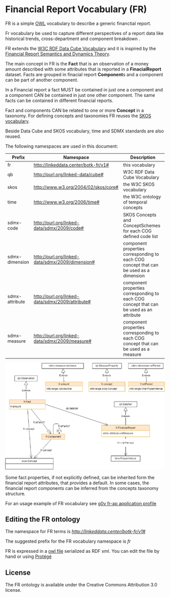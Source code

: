 Financial Report Vocabulary (FR)
=================================

FR is a simple [OWL](https://www.w3.org/TR/owl2-primer/) vocabulary to describe a generic financtial report.

Fr vocabulary be used to capture different perspectives of a report data like historical trends, cross-department and component breakdown . 

FR extends the [W3C RDF Data Cube Vocabulary](https://www.w3.org/TR/vocab-data-cube) and it is inspired by the [Financial Report Semantics and Dynamics Theory](doc/Theory-2017-06-26.pdf). 

The main concept in FR is the **Fact** that is an observation of a money amount described with some attributes that is reported in a **FinacialReport** dataset. Facts  are grouped in finacial report **Component**s  and a component can be part of another component. 

In a Financial report a fact MUST be contained in just one a component and a component CAN be contained in just one other component. The same facts can be contained in different financial reports.

Fact and components CAN be  related to one or more **Concept** in a taxonomy. For defining concepts and  taxonomies FR reuses the [SKOS vocabulary](https://www.w3.org/TR/skos-primer). 

Beside Data Cube and SKOS vocabulary, time and SDMX standards are also reused. 

The following namespaces are used in this document:

Prefix	        | Namespace	 | Description
--------------- | ------------------------------------------------- | ----------------
fr              | http://linkeddata.center/botk-fr/v1#              | this vocabulary
qb              | http://purl.org/linked-data/cube#                 | W3C RDF Data Cube Vocabulary
skos            | http://www.w3.org/2004/02/skos/core#              | the W3C SKOS vocabulary
time            | http://www.w3.org/2006/time#                      | the W3C ontology of temporal concepts
sdmx-code	    | http://purl.org/linked-data/sdmx/2009/code#	    | SKOS Concepts and ConceptSchemes for each COG defined code list
sdmx-dimension	| http://purl.org/linked-data/sdmx/2009/dimension#	| component properties corresponding to each COG concept that can be used as a dimension
sdmx-attribute	| http://purl.org/linked-data/sdmx/2009/attribute#	| component properties corresponding to each COG concept that can be used as an attribute
sdmx-measure	| http://purl.org/linked-data/sdmx/2009/measure#	| component properties corresponding to each COG concept that can be used as a measure


![FR UML diagram](doc/uml-diagram.png)

Some fact properties, if not explicitly defined, can be inherited form the financial report attributes, that provides a default. In some cases, the financial report components can be inferred from the concepts taxonomy structure.

For an usage example of FR vocabulary see [g0v fr-ap application profile](https://github.com/g0v-it/fr-ap)

## Editing the FR ontology

The namespace for FR terms is *http://linkeddata.center/botk-fr/v1#*

The suggested prefix for the FR vocabulary namespace is *fr*

FR is expressed in a [owl file](fr.owl) serialized as RDF xml. You can edit the file by hand or using [Protégé](https://protege.stanford.edu/)

## License

The FR ontology is available under the Creative Commons Attribution 3.0 license.
